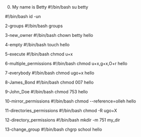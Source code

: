 
0. My name is Betty
#!/bin/bash 
su betty 

 
#!/bin/bash
id -un

2-groups
#!/bin/bash
groups

3-new_owner
#!/bin/bash
chown betty hello

4-empty
#!/bin/bash
touch hello



5-execute
#!/bin/bash 
chmod u+x

6-multiple_permissions
#!/bin/bash
chmod u+x,g+x,O+r hello

7-everybody
#!/bin/bash
chmod ugo+x hello

8-James_Bond
#!/bin/bash
chmod 007 hello



9-John_Doe
#!/bin/bash
chmod 753 hello

10-mirror_permissions
#!/bin/bash 
chmod --reference=olleh hello 

11-directories_permissions
#!/bin/bash
chmod -R ugo+X 

12-directory_permissions
#!/bin/bash
mkdir -m 751 my_dir

13-change_group
#!/bin/bash
chgrp school hello
